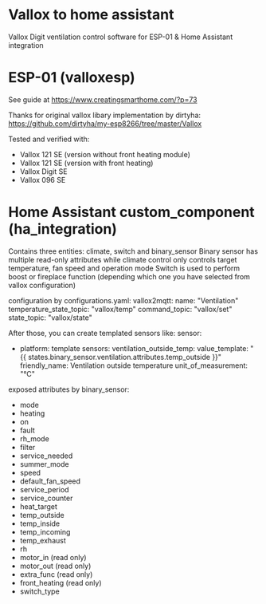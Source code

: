 # Vallox to home assistant
Vallox Digit ventilation control software for ESP-01 & Home Assistant integration

# ESP-01 (valloxesp)
See guide at https://www.creatingsmarthome.com/?p=73

Thanks for original vallox libary implementation by dirtyha:
https://github.com/dirtyha/my-esp8266/tree/master/Vallox

Tested and verified with:
- Vallox 121 SE (version without front heating module)
- Vallox 121 SE (version with front heating)
- Vallox Digit SE
- Vallox 096 SE

# Home Assistant custom_component (ha_integration)
Contains three entities: climate, switch and binary_sensor
Binary sensor has multiple read-only attributes while climate control only controls target temperature, fan speed and operation mode
Switch is used to perform boost or fireplace function (depending which one you have selected from vallox configuration)

configuration by configurations.yaml:
vallox2mqtt:
  name: "Ventilation"
  temperature_state_topic: "vallox/temp"
  command_topic: "vallox/set"
  state_topic: "vallox/state"
﻿

After those, you can create templated sensors like:
sensor:
  - platform: template
    sensors:
      ventilation_outside_temp:
        value_template: "{{ states.binary_sensor.ventilation.attributes.temp_outside }}"
        friendly_name: Ventilation outside temperature
        unit_of_measurement: "°C"

exposed attributes by binary_sensor:
- mode
- heating
- on
- fault
- rh_mode
- filter
- service_needed
- summer_mode
- speed
- default_fan_speed
- service_period
- service_counter
- heat_target
- temp_outside
- temp_inside
- temp_incoming
- temp_exhaust
- rh
- motor_in (read only)
- motor_out (read only)
- extra_func (read only)
- front_heating (read only)
- switch_type